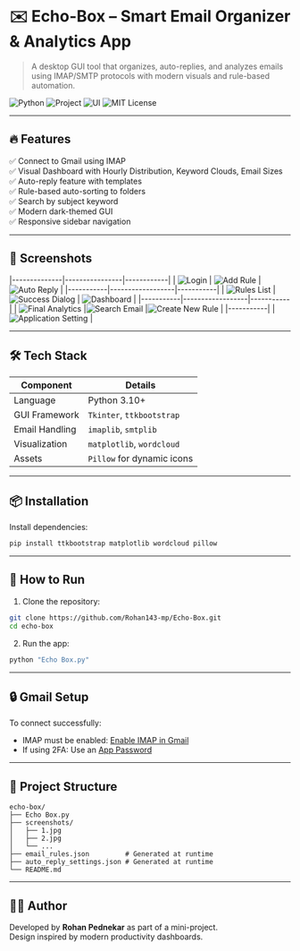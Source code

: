# ✉️ Echo-Box – Smart Email Organizer & Analytics App

> A desktop GUI tool that organizes, auto-replies, and analyzes emails using IMAP/SMTP protocols with modern visuals and rule-based automation.

![Python](https://img.shields.io/badge/Python-3.10+-blue)
![Project](https://img.shields.io/badge/Mini%20Project-Email%20Automation-brightgreen)
![UI](https://img.shields.io/badge/GUI-ttkbootstrap-informational)
![MIT License](https://img.shields.io/github/license/yourname/echo-box)

---
## 🔥 Features

✅ Connect to Gmail using IMAP  
✅ Visual Dashboard with Hourly Distribution, Keyword Clouds, Email Sizes  
✅ Auto-reply feature with templates  
✅ Rule-based auto-sorting to folders  
✅ Search by subject keyword  
✅ Modern dark-themed GUI  
✅ Responsive sidebar navigation

---

## 📸 Screenshots

|--------------|----------------|------------|
| ![Login](./screenshots/1.jpg) | ![Add Rule](./screenshots/2.jpg) | ![Auto Reply](./screenshots/3.jpg) |
|-----------|------------------|-----------|
| ![Rules List](./screenshots/4.jpg) | ![Success Dialog](./screenshots/5.jpg) | ![Dashboard](./screenshots/6.jpg) |
|-----------|------------------|-----------|
| ![Final Analytics](./screenshots/8.jpg) |![Search Email](./screenshots/9.jpg) |![Create New Rule](./screenshots/10.jpg) |
|-----------|
| ![Application Setting](./screenshots/11.jpg) |



---

## 🛠️ Tech Stack

| Component      | Details                          |
|----------------|----------------------------------|
| Language       | Python 3.10+                     |
| GUI Framework  | `Tkinter`, `ttkbootstrap`        |
| Email Handling | `imaplib`, `smtplib`             |
| Visualization  | `matplotlib`, `wordcloud`        |
| Assets         | `Pillow` for dynamic icons       |

---

## 📦 Installation

Install dependencies:

```bash
pip install ttkbootstrap matplotlib wordcloud pillow
```

---

## 🚀 How to Run

1. Clone the repository:

```bash
git clone https://github.com/Rohan143-mp/Echo-Box.git
cd echo-box
```

2. Run the app:

```bash
python "Echo Box.py"
```

---

## 🔒 Gmail Setup

To connect successfully:
- IMAP must be enabled: [Enable IMAP in Gmail](https://mail.google.com/mail/u/0/#settings/fwdandpop)
- If using 2FA: Use an [App Password](https://support.google.com/mail/answer/185833)

---

## 📁 Project Structure

```
echo-box/
├── Echo Box.py
├── screenshots/
│   ├── 1.jpg
│   ├── 2.jpg
│   └── ...
├── email_rules.json         # Generated at runtime
├── auto_reply_settings.json # Generated at runtime
└── README.md
```

---

## 👨‍💻 Author

Developed by **Rohan Pednekar** as part of a mini-project.  
Design inspired by modern productivity dashboards.
